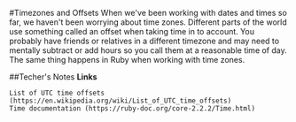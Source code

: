 #Timezones and Offsets
When we've been working with dates and times so far, we haven't been worrying about time zones.
Different parts of the world use something called an offset when taking time in to account.
You probably have friends or relatives in a different timezone and may need to mentally subtract or add hours so you call them at a reasonable time of day.
The same thing happens in Ruby when working with time zones.

##Techer's Notes
**Links**

    List of UTC time offsets (https://en.wikipedia.org/wiki/List_of_UTC_time_offsets)
    Time documentation (https://ruby-doc.org/core-2.2.2/Time.html)
